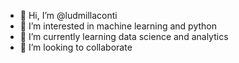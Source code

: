 - 👋 Hi, I’m @ludmillaconti
- 👀 I’m interested in machine learning and python
- 🌱 I’m currently learning data science and analytics
- 💞️ I’m looking to collaborate 


<!---
ludmillaconti/ludmillaconti is a ✨ special ✨ repository because its `README.md` (this file) appears on your GitHub profile.
You can click the Preview link to take a look at your changes.
--->
